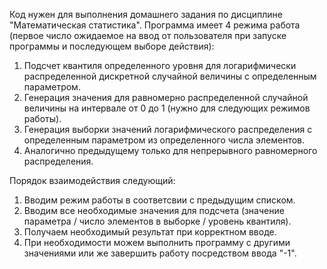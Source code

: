 Код нужен для выполнения домашнего задания по дисциплине "Математическая статистика".
Программа имеет 4 режима работа (первое число ожидаемое на ввод от пользователя при запуске программы и последующем выборе действия): 
  1) Подсчет квантиля определенного уровня для логарифмически распределенной дискретной случайной величины с определенным параметром.
  2) Генерация значения для равномерно распределенной случайной величины на интервале от 0 до 1 (нужно для следующих режимов работы).
  3) Генерация выборки значений логарифмического распределения с определенным параметром из определенного числа элементов.
  4) Аналогично предыдущему только для непрерывного равномерного распределения.

Порядок взаимодействия следующий:
  1) Вводим режим работы в соответсвии с предыдущим списком.
  2) Вводим все необходимые значения для подсчета (значение параметра / число элементов в выборке / уровень квантиля).
  3) Получаем необходимый результат при корректном вводе.
  4) При необходимости можем выполнить программу с другими значениями или же завершить работу посредством ввода "-1".
